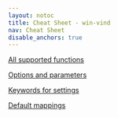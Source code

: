 ```yaml
---
layout: notoc
title: Cheat Sheet - win-vind
nav: Cheat Sheet
disable_anchors: true
---
```


<div id="cs-container">
  <div class="site-masthead__button flex-max grid-link-item" id="cs-func">
    <a href="functions">
        <i class="fas fa-box-open flex-max flex-fa"></i>
        <p>All supported functions</p>
    </a>
  </div>

  <div class="site-masthead__button flex-max grid-link-item" id="cs-opt">
    <a href="options">
        <i class="fas fa-tools flex-max flex-fa"></i>
        <p>Options and parameters</p>
    </a>
  </div>

  <div class="site-masthead__button flex-max grid-link-item" id="cs-keywd">
    <a href="keywords">
        <i class="fas fa-book flex-max flex-fa"></i>
        <p>Keywords for settings</p>
    </a>
  </div>

  <div class="site-masthead__button flex-max grid-link-item" id="cs-def">
    <a href="defaults">
      <i class="fas fa-map flex-max flex-fa"></i>
      <p>Default mappings</p>
    </a>
  </div>
</div>
